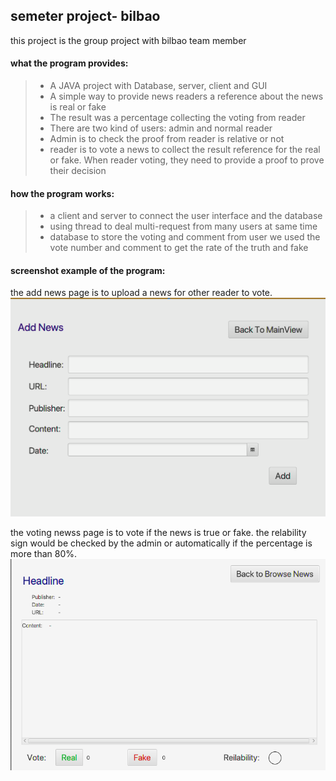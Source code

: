 ## semeter project- bilbao

this project is the group project with bilbao team member

#### what the program provides:
>* A JAVA project with Database, server, client and GUI
>* A simple way to provide news readers a reference about the news is real or fake
>* The result was a percentage collecting the voting from reader
>* There are two kind of users: admin and normal reader
>* Admin is to check the proof from reader is relative or not
>* reader is to vote a news to collect the result reference for the real or fake. When reader voting, they need to provide a proof to prove their decision

#### how the program works:
>* a client and server to connect the user interface and the database
>* using thread to deal multi-request from many users at same time
>* database to store the voting and comment from user
>we used the vote number and comment to get the rate of the truth and fake  

#### screenshot example of the program:

the add news page is to upload a news for other reader to vote.
![add News page](image/addNews.png)

the voting newss page is to vote if the news is true or fake.
the relability sign would be checked by the admin or automatically if the percentage is more than 80%.
![voting News](image/voting.png)

